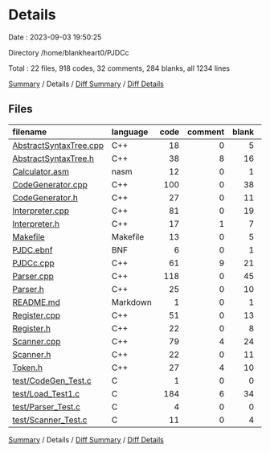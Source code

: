 # Details

Date : 2023-09-03 19:50:25

Directory /home/blankheart0/PJDCc

Total : 22 files,  918 codes, 32 comments, 284 blanks, all 1234 lines

[Summary](results.md) / Details / [Diff Summary](diff.md) / [Diff Details](diff-details.md)

## Files
| filename | language | code | comment | blank | total |
| :--- | :--- | ---: | ---: | ---: | ---: |
| [AbstractSyntaxTree.cpp](/AbstractSyntaxTree.cpp) | C++ | 18 | 0 | 5 | 23 |
| [AbstractSyntaxTree.h](/AbstractSyntaxTree.h) | C++ | 38 | 8 | 16 | 62 |
| [Calculator.asm](/Calculator.asm) | nasm | 12 | 0 | 1 | 13 |
| [CodeGenerator.cpp](/CodeGenerator.cpp) | C++ | 100 | 0 | 38 | 138 |
| [CodeGenerator.h](/CodeGenerator.h) | C++ | 27 | 0 | 11 | 38 |
| [Interpreter.cpp](/Interpreter.cpp) | C++ | 81 | 0 | 19 | 100 |
| [Interpreter.h](/Interpreter.h) | C++ | 17 | 1 | 7 | 25 |
| [Makefile](/Makefile) | Makefile | 13 | 0 | 5 | 18 |
| [PJDC.ebnf](/PJDC.ebnf) | BNF | 6 | 0 | 1 | 7 |
| [PJDCc.cpp](/PJDCc.cpp) | C++ | 61 | 9 | 21 | 91 |
| [Parser.cpp](/Parser.cpp) | C++ | 118 | 0 | 45 | 163 |
| [Parser.h](/Parser.h) | C++ | 25 | 0 | 10 | 35 |
| [README.md](/README.md) | Markdown | 1 | 0 | 1 | 2 |
| [Register.cpp](/Register.cpp) | C++ | 51 | 0 | 13 | 64 |
| [Register.h](/Register.h) | C++ | 22 | 0 | 8 | 30 |
| [Scanner.cpp](/Scanner.cpp) | C++ | 79 | 4 | 24 | 107 |
| [Scanner.h](/Scanner.h) | C++ | 22 | 0 | 11 | 33 |
| [Token.h](/Token.h) | C++ | 27 | 4 | 10 | 41 |
| [test/CodeGen_Test.c](/test/CodeGen_Test.c) | C | 1 | 0 | 0 | 1 |
| [test/Load_Test1.c](/test/Load_Test1.c) | C | 184 | 6 | 34 | 224 |
| [test/Parser_Test.c](/test/Parser_Test.c) | C | 4 | 0 | 0 | 4 |
| [test/Scanner_Test.c](/test/Scanner_Test.c) | C | 11 | 0 | 4 | 15 |

[Summary](results.md) / Details / [Diff Summary](diff.md) / [Diff Details](diff-details.md)
